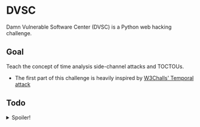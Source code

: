 # DVSC

Damn Vulnerable Software Center (DVSC) is a Python web hacking challenge.

## Goal

Teach the concept of time analysis side-channel attacks and TOCTOUs.

- The first part of this challenge is heavily inspired by [W3Challs' Temporal attack](https://w3challs.com/challenges/web/temporal_attack)

## Todo

<details>
  <summary>Spoiler!</summary>
  </br>

- [X] Website

  - [X] Frontend
    - [X] Look and feel
    - [X] Pages
      - [X] Login
      - [X] Downloads
      - [X] Locked software item
        - [X] Redirect user to token generation service
  - [X] Backend
    - [X] Configurable secrets
    - [X] Time analysis side-channel
      - [X] 404 error debug handler leaking source code
      - [X] Time analysis side-channel password check
      - [X] Hidden debug post parameter to leak page generation time
    - [X] TOCTOU
      - [X] Check supplied token is valid

- [ ] Token generation service

  - [ ] TOCTOU
    - [ ] Listen on TCP socket for commands
    - [ ] Declare global
    - [ ] Command types
      - [ ] pass
        - [ ] Sets global
        - [ ] Sleeps for cache flush lie (**vulnerable!**)
        - [ ] Checks global
        - [ ] Returns token or error
      - [ ] help \<command\>
        - [ ] Sets global to \<command\> (**vulnerable!**)
        - [ ] Print help on given command
      - [ ] about
        - [ ] Fake about for token generator
      - [ ] status
        - [ ] Status of listening socket and connected clients

- [ ] Documentation
  - [ ] SETUP Instructions

- [ ] Solution
  - [ ] Python script to perform the side-channel attack
  - [ ] Python script to beat TOCTOU

</details>
